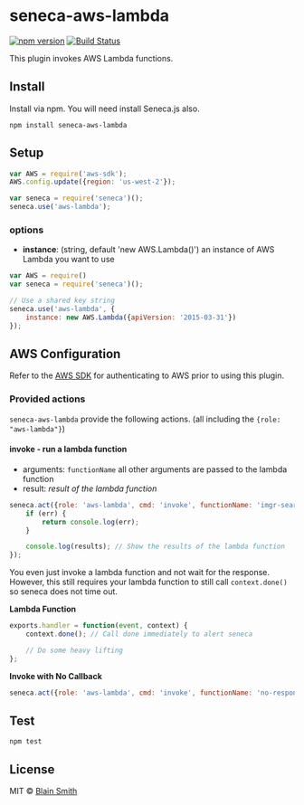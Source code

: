 # seneca-aws-lambda

[![npm version][npm-badge]][npm-url]
[![Build Status][travis-badge]][travis-url]

This plugin invokes AWS Lambda functions.

## Install

Install via npm. You will need install Seneca.js also.

```
npm install seneca-aws-lambda
```

## Setup

```js
var AWS = require('aws-sdk');
AWS.config.update({region: 'us-west-2'});

var seneca = require('seneca')();
seneca.use('aws-lambda');
```

### options

- **instance**: (string, default 'new AWS.Lambda()') an instance of AWS Lambda you want to use

```js
var AWS = require()
var seneca = require('seneca')();

// Use a shared key string
seneca.use('aws-lambda', {
	instance: new AWS.Lambda({apiVersion: '2015-03-31'})
});
```

## AWS Configuration

Refer to the [AWS SDK][aws-sdk-url] for authenticating to AWS prior to using this plugin.

### Provided actions
`seneca-aws-lambda` provide the following actions. (all including the `{role: "aws-lambda"}`)

#### invoke - run a lambda function
- arguments: `functionName`
all other arguments are passed to the lambda function
- result: *result of the lambda function*

```js
seneca.act({role: 'aws-lambda', cmd: 'invoke', functionName: 'imgr-search', text: 'metalocolypse'}, function (err, results) {
	if (err) {
		return console.log(err);
	}

	console.log(results); // Show the results of the lambda function
});
```

You even just invoke a lambda function and not wait for the response. However, this still requires your lambda function to still call `context.done()` so seneca does not time out.

**Lambda Function**
```js
exports.handler = function(event, context) {
	context.done(); // Call done immediately to alert seneca

	// Do some heavy lifting
};
```

**Invoke with No Callback**
```js
seneca.act({role: 'aws-lambda', cmd: 'invoke', functionName: 'no-response', key: 'value'});
```

## Test

```
npm test
```

[travis-badge]: https://api.travis-ci.org/blainsmith/seneca-aws-lambda.svg
[travis-url]: https://travis-ci.org/blainsmith/seneca-aws-lambda
[npm-badge]: https://badge.fury.io/js/seneca-aws-lambda.svg
[npm-url]: https://badge.fury.io/js/seneca-aws-lambda
[aws-sdk-url]: http://docs.aws.amazon.com/AWSJavaScriptSDK/guide/node-configuring.html


## License

MIT © [Blain Smith](http://blainsmith.com)
